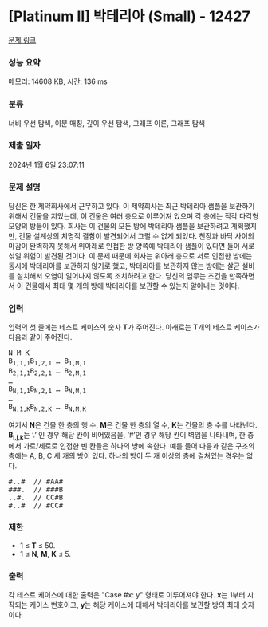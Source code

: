 # [Platinum II] 박테리아 (Small) - 12427 

[문제 링크](https://www.acmicpc.net/problem/12427) 

### 성능 요약

메모리: 14608 KB, 시간: 136 ms

### 분류

너비 우선 탐색, 이분 매칭, 깊이 우선 탐색, 그래프 이론, 그래프 탐색

### 제출 일자

2024년 1월 6일 23:07:11

### 문제 설명

<p>당신은 한 제약회사에서 근무하고 있다. 이 제약회사는 최근 박테리아 샘플을 보관하기 위해서 건물을 지었는데, 이 건물은 여러 층으로 이루어져 있으며 각 층에는 직각 다각형 모양의 방들이 있다. 회사는 이 건물의 모든 방에 박테리아 샘플을 보관하려고 계획했지만, 건물 설계상의 치명적 결함이 발견되어서 그럴 수 없게 되었다. 천장과 바닥 사이의 마감이 완벽하지 못해서 위아래로 인접한 방 양쪽에 박테리아 샘플이 있다면 둘이 서로 섞일 위험이 발견된 것이다. 이 문제 때문에 회사는 위아래 층으로 서로 인접한 방에는 동시에 박테리아를 보관하지 않기로 했고, 박테리아를 보관하지 않는 방에는 살균 설비를 설치해서 오염이 일어나지 않도록 조치하려고 한다. 당신의 임무는 조건을 만족하면서 이 건물에서 최대 몇 개의 방에 박테리아를 보관할 수 있는지 알아내는 것이다.</p>

### 입력 

 <p>입력의 첫 줄에는 테스트 케이스의 숫자 <strong>T</strong>가 주어진다. 아래로는 <strong>T</strong>개의 테스트 케이스가 다음과 같이 주어진다. </p>

<pre>N M K
B<sub>1,1,1</sub>B<sub>1,2,1</sub> … B<sub>1,M,1</sub>
B<sub>2,1,1</sub>B<sub>2,2,1</sub> … B<sub>2,M,1</sub>
…
B<sub>N,1,1</sub>B<sub>N,2,1</sub> … B<sub>N,M,1</sub>
…
B<sub>N,1,K</sub>B<sub>N,2,K</sub> … B<sub>N,M,K</sub></pre>

<p>여기서 <strong>N</strong>은 건물 한 층의 행 수, <strong>M</strong>은 건물 한 층의 열 수, <strong>K</strong>는 건물의 층 수를 나타낸다. <strong>B<sub>i,j,k</sub></strong>는 ‘.’ 인 경우 해당 칸이 비어있음을, ‘#’인 경우 해당 칸이 벽임을 나타내며, 한 층에서 가로/세로로 인접한 빈 칸들은 하나의 방에 속한다. 예를 들어 다음과 같은 구조의 층에는 A, B, C 세 개의 방이 있다. 하나의 방이 두 개 이상의 층에 걸쳐있는 경우는 없다.</p>

<pre>#..#  // #AA#
###.  // ###B
..#.  // CC#B
#..#  // #CC#</pre>

<h3>제한</h3>

<ul>
	<li>1 ≤ <strong>T</strong> ≤ 50.</li>
	<li>1 ≤ <strong>N</strong>, <strong>M</strong>, <strong>K</strong> ≤ 5.</li>
</ul>

### 출력 

 <p>각 테스트 케이스에 대한 출력은 "Case #x: y" 형태로 이루어져야 한다. <strong>x</strong>는 1부터 시작되는 케이스 번호이고, <strong>y</strong>는 해당 케이스에 대해서 박테리아를 보관할 방의 최대 숫자이다.</p>


